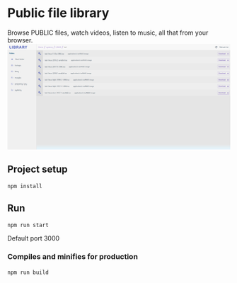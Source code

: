 # Public file library
Browse PUBLIC files, watch videos, listen to music, all that from your browser.
![Local Library](https://raw.githubusercontent.com/maeek/local-library-webapp/master/src/assets/library.png)
## Project setup
```
npm install
```
## Run 
```
npm run start
```

Default port 3000


### Compiles and minifies for production
```
npm run build
```
